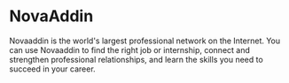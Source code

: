 # NovaAddin
Novaaddin is the world's largest professional network on the Internet. You can use Novaaddin to find the right job or internship, connect and strengthen professional relationships, and learn the skills you need to succeed in your career.
